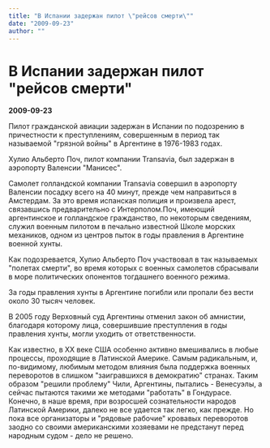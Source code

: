 ```yaml
---
title: "В Испании задержан пилот \"рейсов смерти\""
date: "2009-09-23"
author: ""
---
```


# В Испании задержан пилот "рейсов смерти"

**2009-09-23** 

Пилот гражданской авиации задержан в Испании по подозрению в причестности к преступлениям, совершенным в период так называемой "грязной войны" в Аргентине в 1976-1983 годах.

Хулио Альберто Поч, пилот компании Transavia, был задержан в аэропорту Валенсии "Манисес".

Самолет голландской компании Transavia совершил в аэропорту Валенсии посадку всего на 40 минут, прежде чем направиться в Амстердам. За это время испанская полиция и произвела арест, связавшись предварительно с Интерполом.Поч, имеющий аргентинское и голландское гражданство, по некоторым сведениям, служил военным пилотом в печально известной Школе морских механиков, одном из центров пыток в годы правления в Аргентине военной хунты.

Как подозревается, Хулио Альберто Поч участвовал в так называемых "полетах смерти", во время которых с военных самолетов сбрасывали в море политических опонентов тогдашнего военного режима.

За годы правления хунты в Аргентине погибли или пропали без вести около 30 тысяч человек.

В 2005 году Верховный суд Аргентины отменил закон об амнистии, благодаря которому лица, совершившие преступления в годы правления хунты, могли уходить от ответственности.

Как известно, в XX веке США особенно активно вмешивались в любые процессы, проходящие в Латинской Америке. Самым радикальным, и, по-видимому, любимым методом влияния была поддержка военных переворотов в слишком "заигравшихся в демократию" странах. Таким образом "решили проблему" Чили, Аргентины, пытались - Венесуэлы, а сейчас пытаются такими же методами "работать" в Гондурасе. Конечно, в наше время, при возросшей сознательности народов Латинской Америки, далеко не все удается так легко, как прежде. Но пока все организаторы и "рядовые рабочие" кровавых переворотов заодно со своими американскими хозяевами не предстанут перед народным судом - дело не решено.